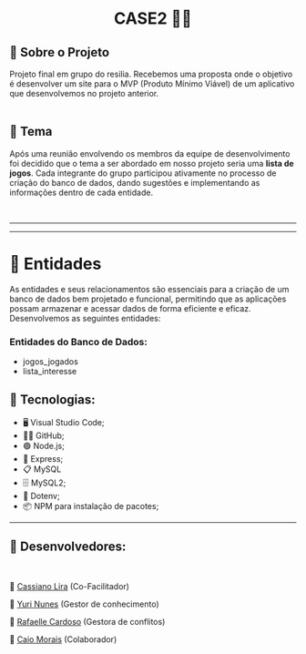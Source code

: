 <h1 align="center"> CASE2 👨‍💻</h1>

## 📌 Sobre o Projeto
Projeto final em grupo do resilia. 
Recebemos uma proposta onde o objetivo é desenvolver um site para o MVP (Produto Mínimo Viável) de um aplicativo que desenvolvemos no projeto anterior.
<br><br>

## :robot: Tema
<p>Após uma reunião envolvendo os membros da equipe de desenvolvimento foi decidido que o tema a ser abordado em nosso projeto seria uma <b>lista de jogos</b>. Cada integrante do grupo participou ativamente no processo de criação do banco de dados, dando sugestões e implementando as informações dentro de cada entidade.</p>

<br>


</ul>
<hr>
<hr>

<h1>👻 Entidades</h1>

As entidades e seus relacionamentos são essenciais para a criação de um banco de dados bem projetado e funcional,
permitindo que as aplicações possam armazenar e acessar dados de forma eficiente e eficaz. Desenvolvemos as seguintes
entidades:

<h3> Entidades do Banco de Dados: </h3>
<ul>
<li>jogos_jogados</li>
<li>lista_interesse</li>
</ul>

## 🚀 Tecnologias:

<ul>
    <li>🖥️ Visual Studio Code;</li>
    <li>🐱‍👤 GitHub;</li>
    <li>🟢 Node.js;</li>
    <li>🚅 Express;</li>
    <li>📋 MySQL</li>
    <li>🗄️ MySQL2;</li>
    <li>👿 Dotenv;</li>
    <li>📦 NPM para instalação de pacotes;</li>
</ul>

<hr>

<h2>📐 Desenvolvedores: </h2>
<br>

<p>👾 <a href="https://github.com/liracas">Cassiano Lira</a> (Co-Facilitador) </p> 
<p>👾 <a href="https://github.com/Yur1sz">Yuri Nunes</a> (Gestor de conhecimento) </p>
<p>👾 <a href="https://github.com/rafaellecardoso">Rafaelle Cardoso</a> (Gestora de conflitos) </p>
<p>👾 <a href="https://github.com/DragonStar97">Caio Morais</a> (Colaborador)</p>
